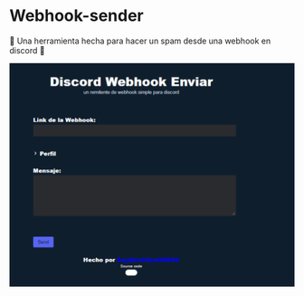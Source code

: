 # Webhook-sender

👮 Una herramienta hecha para hacer un spam desde una webhook en discord 👮

![Webhook-sender](./interfaz.png)
